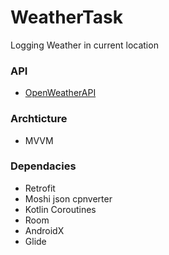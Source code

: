 # WeatherTask
<p>Logging Weather in current location </p>
<h3>API</h3>
<ul>
<li><a href="https://openweathermap.org/api">OpenWeatherAPI</a></li>
</ul>
<h3>Archticture</h3>
<ul>
<li>MVVM</li>
</ul>
<h3>Dependacies</h3>
<ul>
<li>Retrofit</li>
<li>Moshi json cpnverter</li>
<li>Kotlin Coroutines</li>
<li>Room</li>
<li>AndroidX</li>
<li>Glide</li>
 </ul>
